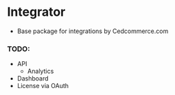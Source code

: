# Integrator
+ Base package for integrations by Cedcommerce.com 

### TODO:
+ API
    + Analytics
+ Dashboard
+ License via OAuth

